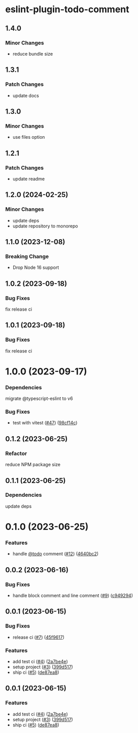 # eslint-plugin-todo-comment

## 1.4.0

### Minor Changes

- reduce bundle size

## 1.3.1

### Patch Changes

- update docs

## 1.3.0

### Minor Changes

- use files option

## 1.2.1

### Patch Changes

- update readme

## 1.2.0 (2024-02-25)

### Minor Changes

- update deps
- update repository to monorepo

## 1.1.0 (2023-12-08)

### Breaking Change

- Drop Node 16 support

## 1.0.2 (2023-09-18)

### Bug Fixes

fix release ci

## 1.0.1 (2023-09-18)

### Bug Fixes

fix release ci

# 1.0.0 (2023-09-17)

### Dependencies

migrate @typescript-eslint to v6

### Bug Fixes

- test with vitest ([#47](https://github.com/ToyB0x/eslint-plugin-todo-ticket/issues/47)) ([98cf14c](https://github.com/ToyB0x/eslint-plugin-todo-ticket/commit/98cf14c6a0b7c691715ded5b49281a4a7c22326e))

## 0.1.2 (2023-06-25)

### Refactor

reduce NPM package size

## 0.1.1 (2023-06-25)

### Dependencies

update deps

# 0.1.0 (2023-06-25)

### Features

- handle [@todo](https://github.com/todo) comment ([#12](https://github.com/ToyB0x/eslint-plugin-todo-ticket/issues/12)) ([4640bc2](https://github.com/ToyB0x/eslint-plugin-todo-ticket/commit/4640bc27cea721ffce7cdd64a352046615517ad6))

## 0.0.2 (2023-06-16)

### Bug Fixes

- handle block comment and line comment ([#9](https://github.com/ToyB0x/eslint-plugin-todo-ticket/issues/9)) ([c949294](https://github.com/ToyB0x/eslint-plugin-todo-ticket/commit/c9492949acf19708ceec2cd649b47212cf61b3f8))

## 0.0.1 (2023-06-15)

### Bug Fixes

- release ci ([#7](https://github.com/ToyB0x/eslint-plugin-todo-ticket/issues/7)) ([45f9617](https://github.com/ToyB0x/eslint-plugin-todo-ticket/commit/45f9617081a62dc3e84def6951c797ba9f14dc96))

### Features

- add test ci ([#4](https://github.com/ToyB0x/eslint-plugin-todo-ticket/issues/4)) ([2a7be4e](https://github.com/ToyB0x/eslint-plugin-todo-ticket/commit/2a7be4ecc02ddc90b58811714b57a68bfae1cb0f))
- setup project ([#3](https://github.com/ToyB0x/eslint-plugin-todo-ticket/issues/3)) ([399d517](https://github.com/ToyB0x/eslint-plugin-todo-ticket/commit/399d5173c56a1ab0b1acdb4fe180779a1218accd))
- ship ci ([#5](https://github.com/ToyB0x/eslint-plugin-todo-ticket/issues/5)) ([de87ea8](https://github.com/ToyB0x/eslint-plugin-todo-ticket/commit/de87ea8819173cfd8fceb175eba5c45b9aeae2e8))

## 0.0.1 (2023-06-15)

### Features

- add test ci ([#4](https://github.com/ToyB0x/eslint-plugin-todo-ticket/issues/4)) ([2a7be4e](https://github.com/ToyB0x/eslint-plugin-todo-ticket/commit/2a7be4ecc02ddc90b58811714b57a68bfae1cb0f))
- setup project ([#3](https://github.com/ToyB0x/eslint-plugin-todo-ticket/issues/3)) ([399d517](https://github.com/ToyB0x/eslint-plugin-todo-ticket/commit/399d5173c56a1ab0b1acdb4fe180779a1218accd))
- ship ci ([#5](https://github.com/ToyB0x/eslint-plugin-todo-ticket/issues/5)) ([de87ea8](https://github.com/ToyB0x/eslint-plugin-todo-ticket/commit/de87ea8819173cfd8fceb175eba5c45b9aeae2e8))
